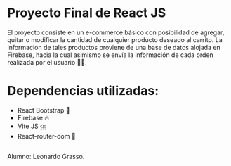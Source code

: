 # Proyecto Final de React JS

El proyecto consiste en un e-commerce básico con posibilidad de agregar, quitar o modificar la cantidad de cualquier producto deseado al carrito. La informacion de tales productos proviene de una base de datos alojada en Firebase, hacia la cual asimismo se envía la información de cada orden realizada por el usuario 💪💪.

# Dependencias utilizadas:

-  React Bootstrap 🚀
-  Firebase 🔥
-  Vite JS ⛈️
-  React-router-dom 🤖
##
Alumno: Leonardo Grasso.

